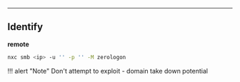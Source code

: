 ___
## Identify
**remote**
```bash
nxc smb <ip> -u '' -p '' -M zerologon
```

!!! alert "Note"
	Don't attempt to exploit - domain take down potential